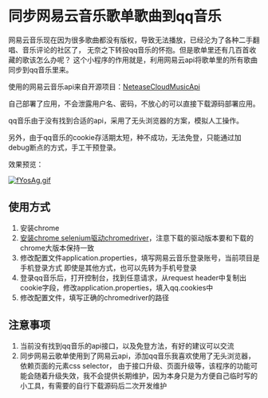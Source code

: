 # 同步网易云音乐歌单歌曲到qq音乐

网易云音乐现在因为很多歌曲都没有版权，导致无法播放，已经沦为了各种二手翻唱、音乐评论的社区了，
无奈之下转投qq音乐的怀抱。但是歌单里还有几百首收藏的歌该怎么办呢？
这个小程序的作用就是，利用网易云api将歌单里的所有歌曲同步到qq音乐里来。

使用的网易云音乐api来自开源项目：[NeteaseCloudMusicApi](https://github.com/Binaryify/NeteaseCloudMusicApi)

自己部署了应用，不会泄露用户名、密码，不放心的可以直接下载源码部署应用。

qq音乐由于没有找到合适的api，采用了无头浏览器的方案，模拟人工操作。

另外，由于qq音乐的cookie存活期太短，种不成功，无法免登，只能通过加debug断点的方式，手工干预登录。

效果预览：

[![fYosAg.gif](https://z3.ax1x.com/2021/08/10/fYosAg.gif)](https://z3.ax1x.com/2021/08/10/fYosAg.gif)

## 使用方式
1. 安装chrome
2. [安装chrome selenium驱动chromedriver](https://chromedriver.storage.googleapis.com/index.html)，注意下载的驱动版本要和下载的chrome大版本保持一致
3. 修改配置文件application.properties，填写网易云音乐登录账号，当前项目是手机登录方式
    即使是其他方式，也可以先转为手机号登录
4. 登录qq音乐后，打开控制台，找到任意请求，从request header中复制出cookie字段，修改application.properties，填入qq.cookies中
5. 修改配置文件，填写正确的chromedriver的路径

## 注意事项
1. 当前没有找到qq音乐的api接口，以及免登方法，有好的建议可以交流
2. 同步网易云歌单使用到了网易云api，添加qq音乐我喜欢使用了无头浏览器，依赖页面的元素css selector，
   由于接口升级、页面升级等，该程序的功能可能会随着升级失效，我不会提供长期维护，因为本身只是为方便自己临时写的小工具，有需要的自行下载源码后二次开发维护

   
